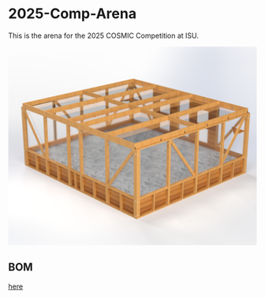 # 2025-Comp-Arena

This is the arena for the 2025 COSMIC Competition at ISU.

![arena image](https://github.com/Cardinal-Space-Mining/2025-Comp-Arena/blob/main/ISO2R.png?raw=true)


## BOM
[here](https://docs.google.com/spreadsheets/d/1jChV3lFjTMLbPPP5Rdl4qC_MZ4w6CjEO890WK_DjVVk/edit?gid=0#gid=0)

